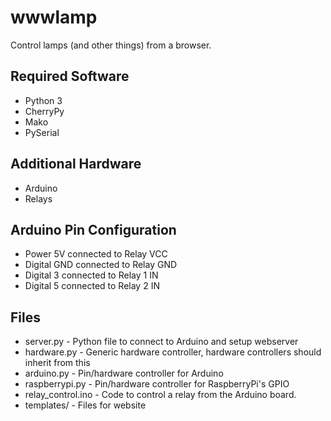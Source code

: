 wwwlamp
=======
Control lamps (and other things) from a browser.

Required Software
-----------------
- Python 3
- CherryPy
- Mako
- PySerial

Additional Hardware
-------------------
- Arduino
- Relays

Arduino Pin Configuration
-------------------------
- Power 5V connected to Relay VCC
- Digital GND connected to Relay GND
- Digital 3 connected to Relay 1 IN
- Digital 5 connected to Relay 2 IN

Files
-----
- server.py - Python file to connect to Arduino and setup webserver
- hardware.py - Generic hardware controller, hardware controllers should inherit from this
- arduino.py - Pin/hardware controller for Arduino
- raspberrypi.py - Pin/hardware controller for RaspberryPi's GPIO
- relay_control.ino - Code to control a relay from the Arduino board.
- templates/ - Files for website




